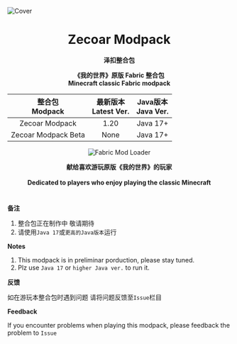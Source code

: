 ![Cover]([https://github.com/ZfIxV/Zecoar-Modpack/blob/main/Zecoar%20%])
<div align="center">
  
# Zecoar Modpack
**泽扣整合包**

**《我的世界》原版 Fabric 整合包**                                        
**Minecraft classic Fabric modpack**

| 整合包</br>Modpack | 最新版本</br>Latest Ver. | Java版本</br>Java Ver. |
| :-: | :-: | :-: |
| Zecoar Modpack | 1.20 | Java 17+ |
| Zecoar Modpack Beta | None | Java 17+ |
<p>
    <img src="https://img.shields.io/badge/Mod%20Loader-Fabric-dbd0b4?style=flat" alt="Fabric Mod Loader" />
</p>

</div>

<div align="center">
  
**献给喜欢游玩原版《我的世界》的玩家**
<br><br>
**Dedicated to players who enjoy playing the classic Minecraft**
  
</div>

#               

**备注**

1.  <span id="ref2">整合包正在制作中 敬请期待</span>
2.  <span id="ref2">请使用`Java 17`或`更高的Java版本`运行</span>

**Notes**

1. <span id="ref1_en">This modpack is in preliminar porduction, please stay tuned.</span>
2. <span id="ref2_en">Plz use `Java 17` or `higher Java ver.` to run it.</span>    

**反馈**

如在游玩本整合包时遇到问题 请将问题反馈至`Issue`栏目

**Feedback**

If you encounter problems when playing this modpack, please feedback the problem to `Issue`
